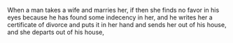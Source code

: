 When a man takes a wife and marries her, if then she finds no favor in his eyes because he has found some indecency in her, and he writes her a certificate of divorce and puts it in her hand and sends her out of his house, and she departs out of his house,
